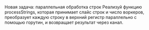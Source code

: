 Новая задача: параллельная обработка строк
Реализуй функцию processStrings, которая принимает слайс строк и число воркеров, 
преобразует каждую строку в верхний регистр параллельно с помощью горутин, 
и возвращает результат через канал.